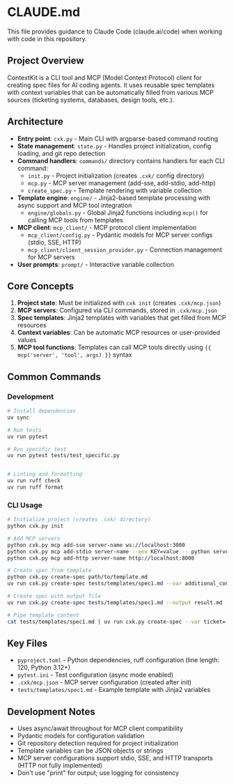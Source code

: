 # CLAUDE.md

This file provides guidance to Claude Code (claude.ai/code) when working with code in this repository.

## Project Overview

ContextKit is a CLI tool and MCP (Model Context Protocol) client for creating spec files for AI coding agents. It uses reusable spec templates with context variables that can be automatically filled from various MCP sources (ticketing systems, databases, design tools, etc.).

## Architecture

- **Entry point**: `cxk.py` - Main CLI with argparse-based command routing
- **State management**: `state.py` - Handles project initialization, config loading, and git repo detection
- **Command handlers**: `commands/` directory contains handlers for each CLI command:
  - `init.py` - Project initialization (creates `.cxk/` config directory)
  - `mcp.py` - MCP server management (add-sse, add-stdio, add-http)
  - `create_spec.py` - Template rendering with variable collection
- **Template engine**: `engine/` - Jinja2-based template processing with async support and MCP tool integration
  - `engine/globals.py` - Global Jinja2 functions including `mcp()` for calling MCP tools from templates
- **MCP client**: `mcp_client/` - MCP protocol client implementation
  - `mcp_client/config.py` - Pydantic models for MCP server configs (stdio, SSE, HTTP)
  - `mcp_client/client_session_provider.py` - Connection management for MCP servers
- **User prompts**: `prompt/` - Interactive variable collection

## Core Concepts

1. **Project state**: Must be initialized with `cxk init` (creates `.cxk/mcp.json`)
2. **MCP servers**: Configured via CLI commands, stored in `.cxk/mcp.json`
3. **Spec templates**: Jinja2 templates with variables that get filled from MCP resources
4. **Context variables**: Can be automatic MCP resources or user-provided values
5. **MCP tool functions**: Templates can call MCP tools directly using `{{ mcp('server', 'tool', args) }}` syntax

## Common Commands

### Development
```bash
# Install dependencies
uv sync

# Run tests
uv run pytest

# Run specific test
uv run pytest tests/test_specific.py


# Linting and formatting
uv run ruff check
uv run ruff format
```

### CLI Usage
```bash
# Initialize project (creates .cxk/ directory)
python cxk.py init

# Add MCP servers
python cxk.py mcp add-sse server-name ws://localhost:3000
python cxk.py mcp add-stdio server-name --env KEY=value -- python server.py
python cxk.py mcp add-http server-name http://localhost:8000

# Create spec from template
python cxk.py create-spec path/to/template.md
uv run cxk.py create-spec tests/templates/spec1.md --var additional_context=aa --var ticket='{"id":1}'

# Create spec with output file
uv run cxk.py create-spec tests/templates/spec1.md --output result.md

# Pipe template content
cat tests/templates/spec1.md | uv run cxk.py create-spec --var ticket='{"id":1}'
```

## Key Files

- `pyproject.toml` - Python dependencies, ruff configuration (line length: 120, Python 3.12+)
- `pytest.ini` - Test configuration (async mode enabled)
- `.cxk/mcp.json` - MCP server configuration (created after init)
- `tests/templates/spec1.md` - Example template with Jinja2 variables

## Development Notes

- Uses async/await throughout for MCP client compatibility
- Pydantic models for configuration validation
- Git repository detection required for project initialization
- Template variables can be JSON objects or strings
- MCP server configurations support stdio, SSE, and HTTP transports (HTTP not fully implemented)
- Don't use "print" for output; use logging for consistency